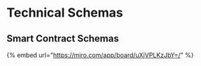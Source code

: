 # Technical Schemas

## Smart Contract Schemas

{% embed url="https://miro.com/app/board/uXjVPLKzJbY=/" %}
